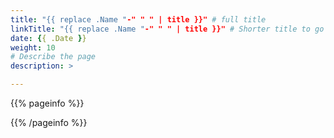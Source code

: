```yaml
---
title: "{{ replace .Name "-" " " | title }}" # full title 
linkTitle: "{{ replace .Name "-" " " | title }}" # Shorter title to go on the side bar
date: {{ .Date }}
weight: 10
# Describe the page
description: >

---
```

<!-- Remove Comments and put content in their place -->


{{% pageinfo %}}
<!-- Callouts -->
{{% /pageinfo %}}

<!-- Doc goes here -->